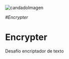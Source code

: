 
![candadoImagen](https://github.com/user-attachments/assets/33c39712-8823-4343-a6fb-5f1babef0fef)

<em> #Encrypter </em>
<h1>Encrypter</h1>
<p>Desafío encriptador de texto</p>

